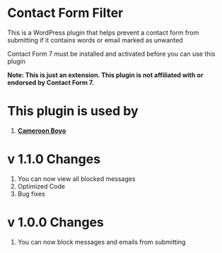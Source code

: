 # Contact Form Filter
This is a WordPress plugin that helps prevent a contact form from submitting if it contains words or email marked as unwanted

Contact Form 7 must be installed and activated before you can use this plugin
<br>

<b>Note: This is just an extension. This plugin is not affiliated with or endorsed by Contact Form 7.</b>

# This plugin is used by
1. **[Cameroon Boyo](https://cameroonboyo.com)**

# v 1.1.0 Changes
1. You can now view all blocked messages
2. Optimized Code
3. Bug fixes

# v 1.0.0 Changes
1. You can now block messages and emails from submitting
